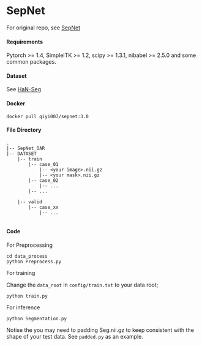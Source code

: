 # SepNet
For original repo, see [SepNet](https://github.com/HiLab-git/SepNet/tree/master)

#### Requirements
Pytorch >= 1.4, SimpleITK >= 1.2, scipy >= 1.3.1, nibabel >= 2.5.0 and some common packages.

#### Dataset

See [HaN-Seg](https://han-seg2023.grand-challenge.org/han-seg2023/)

#### Docker

```
docker pull qiyi007/sepnet:3.0
```

#### File Directory
```
.
|-- SepNet_OAR
|-- DATASET
    |-- train
        |-- case_01
            |-- <your image>.nii.gz
            |-- <your mask>.nii.gz
        |-- case_02
            |-- ...
        |-- ...
   
    |-- valid
        |-- case_xx
            |-- ...


```


#### Code
For Preprocessing

```
cd data_process
python Preprocess.py
```

For training

Change the `data_root` in `config/train.txt` to your data root;
```
python train.py
```

For inference

```
python Segmentation.py
```
Notise the you may need to padding Seg.nii.gz to keep consistent with the shape of your test data. See `padded.py` as an example.

